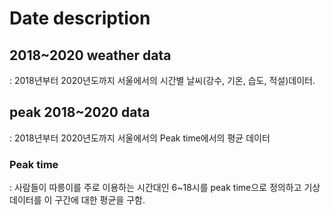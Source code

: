 # Date description

## 2018~2020 weather data

: 2018년부터 2020년도까지 서울에서의 시간별 날씨(강수, 기온, 습도, 적설)데이터.

## peak 2018~2020 data

: 2018년부터 2020년도까지 서울에서의 Peak time에서의 평균 데이터

### Peak time

: 사람들이 따릉이를 주로 이용하는 시간대인 6~18시를 peak time으로 정의하고 기상 데이터를 이 구간에 대한 평균을 구함.
